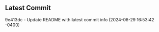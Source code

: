 
## Latest Commit
9e413dc - Update README with latest commit info (2024-08-29 16:53:42 -0400) <Yunxi-Zhou>
